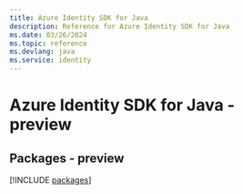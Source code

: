 ```yaml
---
title: Azure Identity SDK for Java
description: Reference for Azure Identity SDK for Java
ms.date: 03/26/2024
ms.topic: reference
ms.devlang: java
ms.service: identity
---
```

# Azure Identity SDK for Java - preview
## Packages - preview
[!INCLUDE [packages](identity-index.md)]